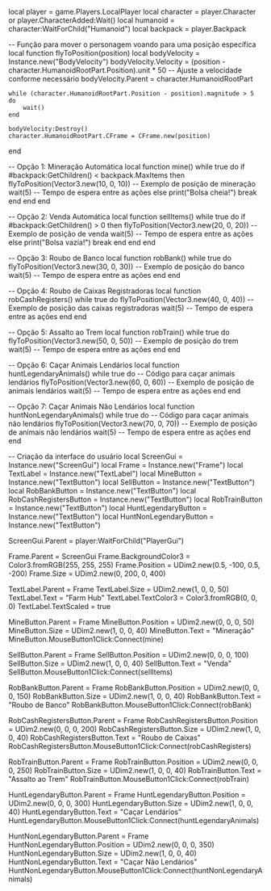 local player = game.Players.LocalPlayer
local character = player.Character or player.CharacterAdded:Wait()
local humanoid = character:WaitForChild("Humanoid")
local backpack = player.Backpack

-- Função para mover o personagem voando para uma posição específica
local function flyToPosition(position)
    local bodyVelocity = Instance.new("BodyVelocity")
    bodyVelocity.Velocity = (position - character.HumanoidRootPart.Position).unit * 50 -- Ajuste a velocidade conforme necessário
    bodyVelocity.Parent = character.HumanoidRootPart

    while (character.HumanoidRootPart.Position - position).magnitude > 5 do
        wait()
    end

    bodyVelocity:Destroy()
    character.HumanoidRootPart.CFrame = CFrame.new(position)
end

-- Opção 1: Mineração Automática
local function mine()
    while true do
        if #backpack:GetChildren() < backpack.MaxItems then
            flyToPosition(Vector3.new(10, 0, 10)) -- Exemplo de posição de mineração
            wait(5) -- Tempo de espera entre as ações
        else
            print("Bolsa cheia!")
            break
        end
    end
end

-- Opção 2: Venda Automática
local function sellItems()
    while true do
        if #backpack:GetChildren() > 0 then
            flyToPosition(Vector3.new(20, 0, 20)) -- Exemplo de posição de venda
            wait(5) -- Tempo de espera entre as ações
        else
            print("Bolsa vazia!")
            break
        end
    end
end

-- Opção 3: Roubo de Banco
local function robBank()
    while true do
        flyToPosition(Vector3.new(30, 0, 30)) -- Exemplo de posição do banco
        wait(5) -- Tempo de espera entre as ações
    end
end

-- Opção 4: Roubo de Caixas Registradoras
local function robCashRegisters()
    while true do
        flyToPosition(Vector3.new(40, 0, 40)) -- Exemplo de posição das caixas registradoras
        wait(5) -- Tempo de espera entre as ações
    end
end

-- Opção 5: Assalto ao Trem
local function robTrain()
    while true do
        flyToPosition(Vector3.new(50, 0, 50)) -- Exemplo de posição do trem
        wait(5) -- Tempo de espera entre as ações
    end
end

-- Opção 6: Caçar Animais Lendários
local function huntLegendaryAnimals()
    while true do
        -- Código para caçar animais lendários
        flyToPosition(Vector3.new(60, 0, 60)) -- Exemplo de posição de animais lendários
        wait(5) -- Tempo de espera entre as ações
    end
end

-- Opção 7: Caçar Animais Não Lendários
local function huntNonLegendaryAnimals()
    while true do
        -- Código para caçar animais não lendários
        flyToPosition(Vector3.new(70, 0, 70)) -- Exemplo de posição de animais não lendários
        wait(5) -- Tempo de espera entre as ações
    end
end

-- Criação da interface do usuário
local ScreenGui = Instance.new("ScreenGui")
local Frame = Instance.new("Frame")
local TextLabel = Instance.new("TextLabel")
local MineButton = Instance.new("TextButton")
local SellButton = Instance.new("TextButton")
local RobBankButton = Instance.new("TextButton")
local RobCashRegistersButton = Instance.new("TextButton")
local RobTrainButton = Instance.new("TextButton")
local HuntLegendaryButton = Instance.new("TextButton")
local HuntNonLegendaryButton = Instance.new("TextButton")

ScreenGui.Parent = player:WaitForChild("PlayerGui")

Frame.Parent = ScreenGui
Frame.BackgroundColor3 = Color3.fromRGB(255, 255, 255)
Frame.Position = UDim2.new(0.5, -100, 0.5, -200)
Frame.Size = UDim2.new(0, 200, 0, 400)

TextLabel.Parent = Frame
TextLabel.Size = UDim2.new(1, 0, 0, 50)
TextLabel.Text = "Farm Hub"
TextLabel.TextColor3 = Color3.fromRGB(0, 0, 0)
TextLabel.TextScaled = true

MineButton.Parent = Frame
MineButton.Position = UDim2.new(0, 0, 0, 50)
MineButton.Size = UDim2.new(1, 0, 0, 40)
MineButton.Text = "Mineração"
MineButton.MouseButton1Click:Connect(mine)

SellButton.Parent = Frame
SellButton.Position = UDim2.new(0, 0, 0, 100)
SellButton.Size = UDim2.new(1, 0, 0, 40)
SellButton.Text = "Venda"
SellButton.MouseButton1Click:Connect(sellItems)

RobBankButton.Parent = Frame
RobBankButton.Position = UDim2.new(0, 0, 0, 150)
RobBankButton.Size = UDim2.new(1, 0, 0, 40)
RobBankButton.Text = "Roubo de Banco"
RobBankButton.MouseButton1Click:Connect(robBank)

RobCashRegistersButton.Parent = Frame
RobCashRegistersButton.Position = UDim2.new(0, 0, 0, 200)
RobCashRegistersButton.Size = UDim2.new(1, 0, 0, 40)
RobCashRegistersButton.Text = "Roubo de Caixas"
RobCashRegistersButton.MouseButton1Click:Connect(robCashRegisters)

RobTrainButton.Parent = Frame
RobTrainButton.Position = UDim2.new(0, 0, 0, 250)
RobTrainButton.Size = UDim2.new(1, 0, 0, 40)
RobTrainButton.Text = "Assalto ao Trem"
RobTrainButton.MouseButton1Click:Connect(robTrain)

HuntLegendaryButton.Parent = Frame
HuntLegendaryButton.Position = UDim2.new(0, 0, 0, 300)
HuntLegendaryButton.Size = UDim2.new(1, 0, 0, 40)
HuntLegendaryButton.Text = "Caçar Lendários"
HuntLegendaryButton.MouseButton1Click:Connect(huntLegendaryAnimals)

HuntNonLegendaryButton.Parent = Frame
HuntNonLegendaryButton.Position = UDim2.new(0, 0, 0, 350)
HuntNonLegendaryButton.Size = UDim2.new(1, 0, 0, 40)
HuntNonLegendaryButton.Text = "Caçar Não Lendários"
HuntNonLegendaryButton.MouseButton1Click:Connect(huntNonLegendaryAnimals)
